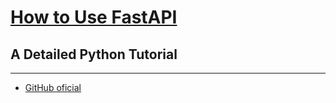 # [How to Use FastAPI](https://youtu.be/SORiTsvnU28)
## A Detailed Python Tutorial

---

- [GitHub oficial](https://github.com/ArjanCodes/2023-fastapi)
